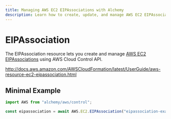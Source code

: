 ```yaml
---
title: Managing AWS EC2 EIPAssociations with Alchemy
description: Learn how to create, update, and manage AWS EC2 EIPAssociations using Alchemy Cloud Control.
---
```


# EIPAssociation

The EIPAssociation resource lets you create and manage [AWS EC2 EIPAssociations](https://docs.aws.amazon.com/ec2/latest/userguide/) using AWS Cloud Control API.

http://docs.aws.amazon.com/AWSCloudFormation/latest/UserGuide/aws-resource-ec2-eipassociation.html

## Minimal Example

```ts
import AWS from "alchemy/aws/control";

const eipassociation = await AWS.EC2.EIPAssociation("eipassociation-example", {});
```

